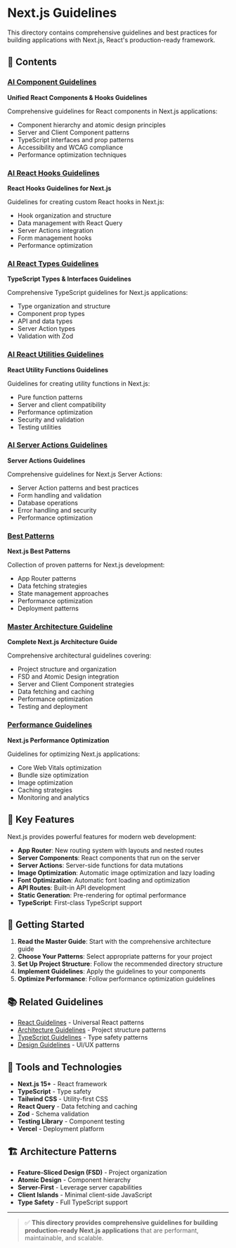 # Next.js Guidelines

This directory contains comprehensive guidelines and best practices for building applications with Next.js, React's production-ready framework.

## 📁 Contents

### [AI Component Guidelines](./ai_component_guidelines.md)
**Unified React Components & Hooks Guidelines**

Comprehensive guidelines for React components in Next.js applications:
- Component hierarchy and atomic design principles
- Server and Client Component patterns
- TypeScript interfaces and prop patterns
- Accessibility and WCAG compliance
- Performance optimization techniques

### [AI React Hooks Guidelines](./ai_react_hooks_guidelines.md)
**React Hooks Guidelines for Next.js**

Guidelines for creating custom React hooks in Next.js:
- Hook organization and structure
- Data management with React Query
- Server Actions integration
- Form management hooks
- Performance optimization

### [AI React Types Guidelines](./ai_react_types_guidelines.md)
**TypeScript Types & Interfaces Guidelines**

Comprehensive TypeScript guidelines for Next.js applications:
- Type organization and structure
- Component prop types
- API and data types
- Server Action types
- Validation with Zod

### [AI React Utilities Guidelines](./ai_react_utilities_guidelines.md)
**React Utility Functions Guidelines**

Guidelines for creating utility functions in Next.js:
- Pure function patterns
- Server and client compatibility
- Performance optimization
- Security and validation
- Testing utilities

### [AI Server Actions Guidelines](./ai_server_actions_guidelines.md)
**Server Actions Guidelines**

Comprehensive guidelines for Next.js Server Actions:
- Server Action patterns and best practices
- Form handling and validation
- Database operations
- Error handling and security
- Performance optimization

### [Best Patterns](./best_patterns.md)
**Next.js Best Patterns**

Collection of proven patterns for Next.js development:
- App Router patterns
- Data fetching strategies
- State management approaches
- Performance optimization
- Deployment patterns

### [Master Architecture Guideline](./master_architecture_guideline.md)
**Complete Next.js Architecture Guide**

Comprehensive architectural guidelines covering:
- Project structure and organization
- FSD and Atomic Design integration
- Server and Client Component strategies
- Data fetching and caching
- Performance optimization
- Testing and deployment

### [Performance Guidelines](./performance_guidelines.md)
**Next.js Performance Optimization**

Guidelines for optimizing Next.js applications:
- Core Web Vitals optimization
- Bundle size optimization
- Image optimization
- Caching strategies
- Monitoring and analytics

## 🎯 Key Features

Next.js provides powerful features for modern web development:

- **App Router**: New routing system with layouts and nested routes
- **Server Components**: React components that run on the server
- **Server Actions**: Server-side functions for data mutations
- **Image Optimization**: Automatic image optimization and lazy loading
- **Font Optimization**: Automatic font loading and optimization
- **API Routes**: Built-in API development
- **Static Generation**: Pre-rendering for optimal performance
- **TypeScript**: First-class TypeScript support

## 🚀 Getting Started

1. **Read the Master Guide**: Start with the comprehensive architecture guide
2. **Choose Your Patterns**: Select appropriate patterns for your project
3. **Set Up Project Structure**: Follow the recommended directory structure
4. **Implement Guidelines**: Apply the guidelines to your components
5. **Optimize Performance**: Follow performance optimization guidelines

## 📚 Related Guidelines

- [React Guidelines](../react/) - Universal React patterns
- [Architecture Guidelines](../architecture/) - Project structure patterns
- [TypeScript Guidelines](../typescript/) - Type safety patterns
- [Design Guidelines](../design/) - UI/UX patterns

## 🔧 Tools and Technologies

- **Next.js 15+** - React framework
- **TypeScript** - Type safety
- **Tailwind CSS** - Utility-first CSS
- **React Query** - Data fetching and caching
- **Zod** - Schema validation
- **Testing Library** - Component testing
- **Vercel** - Deployment platform

## 🏗️ Architecture Patterns

- **Feature-Sliced Design (FSD)** - Project organization
- **Atomic Design** - Component hierarchy
- **Server-First** - Leverage server capabilities
- **Client Islands** - Minimal client-side JavaScript
- **Type Safety** - Full TypeScript support

---

> ✅ **This directory provides comprehensive guidelines for building production-ready Next.js applications** that are performant, maintainable, and scalable.
